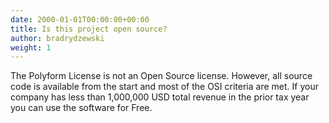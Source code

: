 ```yaml
---
date: 2000-01-01T00:00:00+00:00
title: Is this project open source?
author: bradrydzewski
weight: 1
---
```


The Polyform License is not an Open Source license. However, all source code is available from the start and most of the OSI criteria are met. If your company has less than 1,000,000 USD total revenue in the prior tax year you can use the software for Free.
